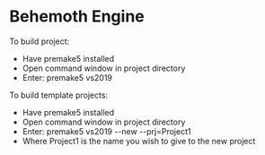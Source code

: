 # Behemoth Engine

To build project:
- Have premake5 installed
- Open command window in project directory
- Enter: premake5 vs2019

To build template projects:
- Have premake5 installed
- Open command window in project directory
- Enter: premake5 vs2019 --new --prj=Project1
- Where Project1 is the name you wish to give to the new project
